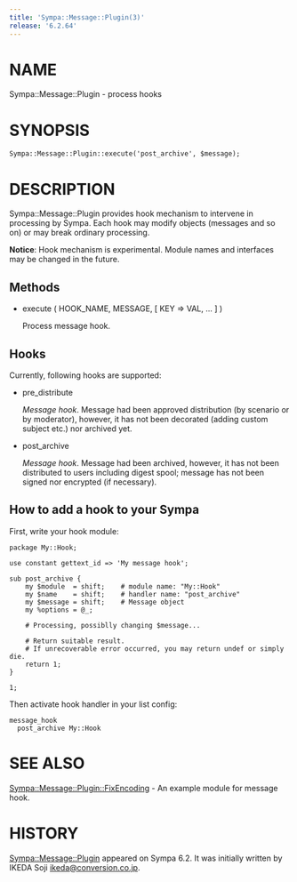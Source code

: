 ```yaml
---
title: 'Sympa::Message::Plugin(3)'
release: '6.2.64'
---
```


# NAME

Sympa::Message::Plugin - process hooks

# SYNOPSIS

    Sympa::Message::Plugin::execute('post_archive', $message);

# DESCRIPTION

Sympa::Message::Plugin provides hook mechanism to intervene in processing by
Sympa.
Each hook may modify objects (messages and so on) or may break ordinary
processing.

**Notice**:
Hook mechanism is experimental.
Module names and interfaces may be changed in the future.

## Methods

- execute ( HOOK\_NAME, MESSAGE, \[ KEY => VAL, ... \] )

    Process message hook.

## Hooks

Currently, following hooks are supported:

- pre\_distribute

    _Message hook_.
    Message had been approved distribution (by scenario or by moderator), however,
    it has not been decorated (adding custom subject etc.) nor archived yet.

- post\_archive

    _Message hook_.
    Message had been archived, however, it has not been distributed to users
    including digest spool; message has not been signed nor encrypted (if
    necessary).

## How to add a hook to your Sympa

First, write your hook module:

    package My::Hook;

    use constant gettext_id => 'My message hook';
    
    sub post_archive {
        my $module  = shift;    # module name: "My::Hook"
        my $name    = shift;    # handler name: "post_archive"
        my $message = shift;    # Message object
        my %options = @_;
    
        # Processing, possiblly changing $message...
    
        # Return suitable result.
        # If unrecoverable error occurred, you may return undef or simply die.
        return 1;
    }
    
    1;

Then activate hook handler in your list config:

    message_hook
      post_archive My::Hook

# SEE ALSO

[Sympa::Message::Plugin::FixEncoding](./Sympa-Message-Plugin-FixEncoding.3.md) - An example module for message hook.

# HISTORY

[Sympa::Message::Plugin](./Sympa-Message-Plugin.3.md) appeared on Sympa 6.2.
It was initially written by IKEDA Soji <ikeda@conversion.co.jp>.

